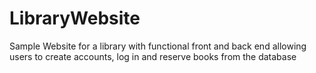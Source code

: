 # LibraryWebsite
Sample Website for a library with functional front and back end allowing users to create accounts, log in and reserve books from the database
